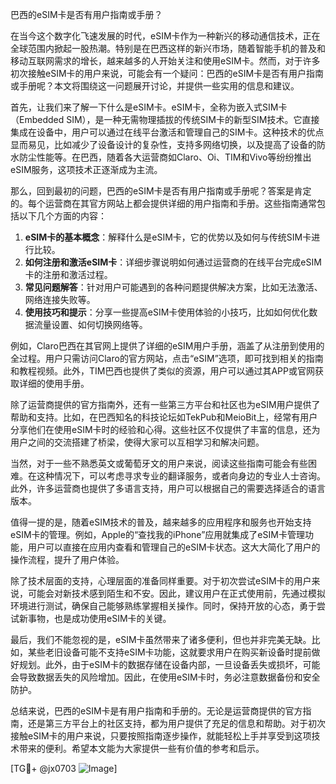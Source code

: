 巴西的eSIM卡是否有用户指南或手册？

在当今这个数字化飞速发展的时代，eSIM卡作为一种新兴的移动通信技术，正在全球范围内掀起一股热潮。特别是在巴西这样的新兴市场，随着智能手机的普及和移动互联网需求的增长，越来越多的人开始关注和使用eSIM卡。然而，对于许多初次接触eSIM卡的用户来说，可能会有一个疑问：巴西的eSIM卡是否有用户指南或手册呢？本文将围绕这一问题展开讨论，并提供一些实用的信息和建议。

首先，让我们来了解一下什么是eSIM卡。eSIM卡，全称为嵌入式SIM卡（Embedded SIM），是一种无需物理插拔的传统SIM卡的新型SIM技术。它直接集成在设备中，用户可以通过在线平台激活和管理自己的SIM卡。这种技术的优点显而易见，比如减少了设备设计的复杂性，支持多网络切换，以及提高了设备的防水防尘性能等。在巴西，随着各大运营商如Claro、Oi、TIM和Vivo等纷纷推出eSIM服务，这项技术正逐渐成为主流。

那么，回到最初的问题，巴西的eSIM卡是否有用户指南或手册呢？答案是肯定的。每个运营商在其官方网站上都会提供详细的用户指南和手册。这些指南通常包括以下几个方面的内容：

1. **eSIM卡的基本概念**：解释什么是eSIM卡，它的优势以及如何与传统SIM卡进行比较。
2. **如何注册和激活eSIM卡**：详细步骤说明如何通过运营商的在线平台完成eSIM卡的注册和激活过程。
3. **常见问题解答**：针对用户可能遇到的各种问题提供解决方案，比如无法激活、网络连接失败等。
4. **使用技巧和提示**：分享一些提高eSIM卡使用体验的小技巧，比如如何优化数据流量设置、如何切换网络等。

例如，Claro巴西在其官网上提供了详细的eSIM用户手册，涵盖了从注册到使用的全过程。用户只需访问Claro的官方网站，点击“eSIM”选项，即可找到相关的指南和教程视频。此外，TIM巴西也提供了类似的资源，用户可以通过其APP或官网获取详细的使用手册。

除了运营商提供的官方指南外，还有一些第三方平台和社区也为eSIM用户提供了帮助和支持。比如，在巴西知名的科技论坛如TekPub和MeioBit上，经常有用户分享他们在使用eSIM卡时的经验和心得。这些社区不仅提供了丰富的信息，还为用户之间的交流搭建了桥梁，使得大家可以互相学习和解决问题。

当然，对于一些不熟悉英文或葡萄牙文的用户来说，阅读这些指南可能会有些困难。在这种情况下，可以考虑寻求专业的翻译服务，或者向身边的专业人士咨询。此外，许多运营商也提供了多语言支持，用户可以根据自己的需要选择适合的语言版本。

值得一提的是，随着eSIM技术的普及，越来越多的应用程序和服务也开始支持eSIM卡的管理。例如，Apple的“查找我的iPhone”应用就集成了eSIM卡管理功能，用户可以直接在应用内查看和管理自己的eSIM卡状态。这大大简化了用户的操作流程，提升了用户体验。

除了技术层面的支持，心理层面的准备同样重要。对于初次尝试eSIM卡的用户来说，可能会对新技术感到陌生和不安。因此，建议用户在正式使用前，先通过模拟环境进行测试，确保自己能够熟练掌握相关操作。同时，保持开放的心态，勇于尝试新事物，也是成功使用eSIM卡的关键。

最后，我们不能忽视的是，eSIM卡虽然带来了诸多便利，但也并非完美无缺。比如，某些老旧设备可能不支持eSIM卡功能，这就要求用户在购买新设备时提前做好规划。此外，由于eSIM卡的数据存储在设备内部，一旦设备丢失或损坏，可能会导致数据丢失的风险增加。因此，在使用eSIM卡时，务必注意数据备份和安全防护。

总结来说，巴西的eSIM卡是有用户指南和手册的。无论是运营商提供的官方指南，还是第三方平台上的社区支持，都为用户提供了充足的信息和帮助。对于初次接触eSIM卡的用户来说，只要按照指南逐步操作，就能轻松上手并享受到这项技术带来的便利。希望本文能为大家提供一些有价值的参考和启示。

[TG💪+ @jx0703 ![Image](https://github.com/user-attachments/assets/dbca1d08-cadb-493c-b0ec-ad6f7a83f270)]